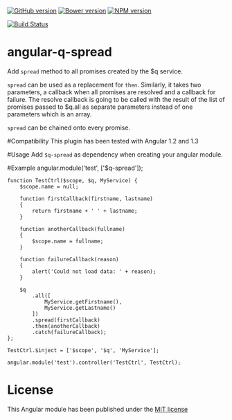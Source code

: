 [![GitHub version](https://badge.fury.io/gh/showpad%2Fangular-q-spread.svg)](http://badge.fury.io/gh/showpad%2Fangular-q-spread)
[![Bower version](https://badge.fury.io/bo/angular-q-spread.svg)](http://badge.fury.io/bo/angular-q-spread)
[![NPM version](https://badge.fury.io/js/angular-q-spread.svg)](http://badge.fury.io/js/angular-q-spread)

[![Build Status](https://travis-ci.org/showpad/angular-q-spread.svg)](https://travis-ci.org/showpad/angular-q-spread)

angular-q-spread
================

Add `spread` method to all promises created by the $q service.

`spread` can be used as a replacement for `then`. Similarly, it takes two parameters, a callback when all promises are resolved and a callback for failure.
The resolve callback is going to be called with the result of the list of promises passed to $q.all as separate parameters instead of one parameters which is an array.

`spread` can be chained onto every promise.

#Compatibility
This plugin has been tested with Angular 1.2 and 1.3
 
#Usage
Add `$q-spread` as dependency when creating your angular module.

#Example
    angular.module('test', ['$q-spread']);
    
    function TestCtrl($scope, $q, MyService) {
        $scope.name = null;

        function firstCallback(firstname, lastname)
        {
            return firstname + ' ' + lastname;
        }

        function anotherCallback(fullname)
        {
            $scope.name = fullname;
        }

        function failureCallback(reason)
        {
            alert('Could not load data: ' + reason);
        }
        
        $q
            .all([
                MyService.getFirstname(),
                MyService.getLastname()
            ])
            .spread(firstCallback)
            .then(anotherCallback)
            .catch(failureCallback);
    };
    
    TestCtrl.$inject = ['$scope', '$q', 'MyService'];
    
    angular.module('test').controller('TestCtrl', TestCtrl);

# License
This Angular module has been published under the [MIT license](LICENSE)
